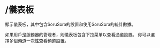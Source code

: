 # /儀表板

顯示儀表板，其中包含SoruSora的設置和使用SoruSora的統計數據。

如果用戶是服務器的管理者，則儀表板包含下拉菜單以查看通道設置。 你可以選擇多個頻道一次性查看頻道設置。
